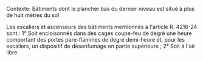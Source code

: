Contexte: Bâtiments dont le plancher bas du dernier niveau  est situé à plus de huit mètres du sol

Les escaliers et ascenseurs des bâtiments mentionnés à l'article R. 4216-24 sont : 1° Soit encloisonnés dans des cages coupe-feu de degré une heure comportant des portes pare-flammes de degré demi-heure et, pour les escaliers, un dispositif de désenfumage en partie supérieure ; 2° Soit à l'air libre.